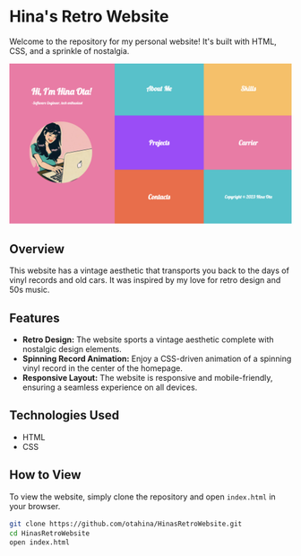 # Hina's Retro Website

Welcome to the repository for my personal website! It's built with HTML, CSS, and a sprinkle of nostalgia. 

![Preview of Hina's Retro Website](./preview.png)

## Overview 

This website has a vintage aesthetic that transports you back to the days of vinyl records and old cars. It was inspired by my love for retro design and 50s music. 

## Features 

* **Retro Design:** The website sports a vintage aesthetic complete with nostalgic design elements. 
* **Spinning Record Animation:** Enjoy a CSS-driven animation of a spinning vinyl record in the center of the homepage. 
* **Responsive Layout:** The website is responsive and mobile-friendly, ensuring a seamless experience on all devices.

## Technologies Used

* HTML
* CSS

## How to View 

To view the website, simply clone the repository and open `index.html` in your browser.

```bash
git clone https://github.com/otahina/HinasRetroWebsite.git
cd HinasRetroWebsite
open index.html



